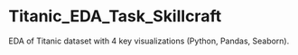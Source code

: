 # Titanic_EDA_Task_Skillcraft
EDA of Titanic dataset with 4 key visualizations (Python, Pandas, Seaborn).
